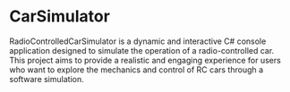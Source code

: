 # CarSimulator
RadioControlledCarSimulator is a dynamic and interactive C# console application designed to simulate the operation of a radio-controlled car. This project aims to provide a realistic and engaging experience for users who want to explore the mechanics and control of RC cars through a software simulation.
